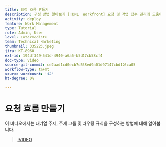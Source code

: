 ```yaml
---
title: 요청 흐름 만들기
description: 구성 방법 알아보기 [!DNL  Workfront] 요청 및 작업 접수 관리에 도움이 되는 대기열 주제, 주제 그룹 및 라우팅 규칙
activity: deploy
feature: Work Management
type: Tutorial
role: Admin, User
level: Intermediate
team: Technical Marketing
thumbnail: 335223.jpeg
jira: KT-8960
exl-id: 194df349-541d-4940-a6a5-b5d47cb58cf4
doc-type: video
source-git-commit: ce2aad1cd0ecb7d568ed9a01d97147cbd126ca05
workflow-type: tm+mt
source-wordcount: '42'
ht-degree: 0%

---
```


# 요청 흐름 만들기

이 비디오에서는 대기열 주제, 주제 그룹 및 라우팅 규칙을 구성하는 방법에 대해 알아봅니다.

>[!VIDEO](https://video.tv.adobe.com/v/335223/?quality=12&learn=on)




